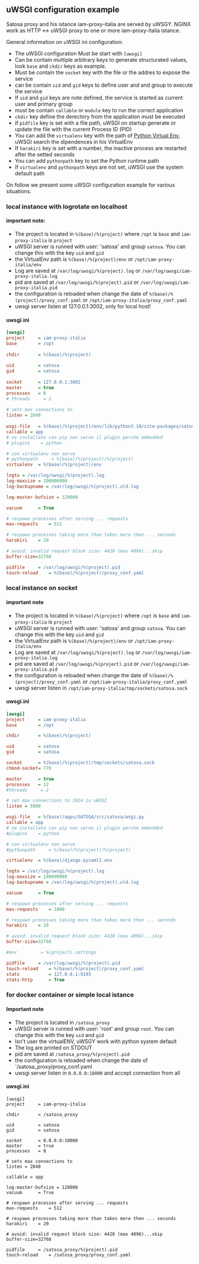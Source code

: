 ## uWSGI configuration example

Satosa proxy and his istance iam-proxy-italia are served by uWSGY. NGINX work as HTTP <-> uWSGI proxy to one or more iam-proxy-italia istance.

General information on uWSGI ini configuration:

* The uWSGI configuration Must be start with `[uwsgi]`
* Can be contain multiple arbitrary keys to generate structurated values, look `base` and `ckdir` keys as example.
* Must be contain the `socket` key with the file or the addres to expose the service
* can be contain `uid` and `gid` keys to define user and and group to execute the service
* If `uid` and `gid` keys are note defined, the service is started as current user and primary group
* must be contain `callable` or `module` key to run the correct application
* `ckdir` key define the derectory from the application must be executed
* if `pidfile` key is set with a file path, uWSGI on startup generate or update the file with the current Process ID (PID)
* You can add the `virtualenv` key with the path of [Python Virtual Env](https://packaging.python.org/en/latest/guides/installing-using-pip-and-virtual-environments/#create-and-use-virtual-environments), uWSGI search the dipendences in his VirtualEnv
* If `harakiri` key is set with a number, the inactive process are restarted after the setted seconds
* You can add `pythonpath` key to set the Python runtime path
* If `virtualenv` and `pythonpath` keys are not set, uWSGI use the system default path


On follow we present some uWSGI configuration example for various situations.

### local instance with logrotate on localhost
#### important note:
* The project is located in `%(base)/%(project)` where `/opt` is `base` and `iam-proxy-italia` is `project`
* uWSGI server is runned with user: 'satosa' and group `satosa`. You can change this with the key `uid` and `gid`
* the VirtualEnv path is `%(base)/%(project)/env` or `/opt/iam-proxy-italia/env`
* Log are saved at `/var/log/uwsgi/%(project).log` or `/var/log/uwsgi/iam-proxy-italia.log`
* pid are saved at `/var/log/uwsgi/%(project).pid` or `/var/log/uwsgi/iam-proxy-italia.pid`
* the configuration is reloaded when change the date of `%(base)/%(project)/proxy_conf.yaml` or `/opt/iam-proxy-italia/proxy_conf.yaml`
* uwsgi server listen at 127.0.0.1:3002, only for local host! 

#### uwsgi.ini
```ini
[uwsgi]                
project     = iam-proxy-italia                                                                
base        = /opt
                                               
chdir       = %(base)/%(project)
                                               
uid         = satosa
gid         = satosa                          
                                               
socket      = 127.0.0.1:3002
master      = true                                                                             
processes   = 8 
# threads     = 2
                                                                                               
# sets max connections to
listen = 2048
                                               
wsgi-file   = %(base)/%(project)/env/lib/python3.10/site-packages/satosa/wsgi.py
callable = app                                                                                                                                                                                 
# se installato con pip non serve il plugin perchè embedded
# plugins    = python

# con virtualenv non serve
# pythonpath     = %(base)/%(project)/%(project)
virtualenv  = %(base)/%(project)/env

logto = /var/log/uwsgi/%(project).log
log-maxsize = 100000000
log-backupname = /var/log/uwsgi/%(project).old.log

log-master-bufsize = 128000

vacuum      = True

# respawn processes after serving ... requests
max-requests    = 512

# respawn processes taking more than takes more then ... seconds
harakiri    = 20

# avoid: invalid request block size: 4420 (max 4096)...skip
buffer-size=32768

pidfile     = /var/log/uwsgi/%(project).pid
touch-reload    = %(base)/%(project)/proxy_conf.yaml
```

### local instance on socket
#### important note
* The project is located in `%(base)/%(project)` where `/opt` is `base` and `iam-proxy-italia` is `project`
* uWSGI server is runned with user: 'satosa' and group `satosa`. You can change this with the key `uid` and `gid`
* the VirtualEnv path is `%(base)/%(project)/env` or `/opt/iam-proxy-italia/env`
* Log are saved at `/var/log/uwsgi/%(project).log` or `/var/log/uwsgi/iam-proxy-italia.log`
* pid are saved at `/var/log/uwsgi/%(project).pid` or `/var/log/uwsgi/iam-proxy-italia.pid`
* the configuration is reloaded when change the date of `%(base)/%(project)/proxy_conf.yaml` or `/opt/iam-proxy-italia/proxy_conf.yaml`
* uwsgi server listen in `/opt/iam-proxy-italia/tmp/sockets/satosa.sock`


#### uwsgi.ini
```ini
[uwsgi]
project     = iam-proxy-italia
base        = /opt

chdir       = %(base)/%(project)

uid         = satosa
gid         = satosa

socket      = %(base)/%(project)/tmp/sockets/satosa.sock
chmod-socket= 770

master      = true
processes   = 12
#threads     = 2

# set max connections to 1024 in uWSGI
listen = 5000

wsgi-file   = %(base)/apps/SATOSA/src/satosa/wsgi.py
callable = app
# se installato con pip non serve il plugin perchè embedded
#plugins    = python

# con virtualenv non serve
#pythonpath     = %(base)/%(project)/%(project)

virtualenv  = %(base)/django-pysaml2.env

logto = /var/log/uwsgi/%(project).log
log-maxsize = 100000000
log-backupname = /var/log/uwsgi/%(project).old.log

vacuum      = True

# respawn processes after serving ... requests
max-requests    = 1000

# respawn processes taking more than takes more then ... seconds
harakiri    = 20

# avoid: invalid request block size: 4420 (max 4096)...skip
buffer-size=32768

#env         = %(project).settings

pidfile     = /var/log/uwsgi/%(project).pid
touch-reload    = %(base)/%(project)/proxy_conf.yaml
stats           = 127.0.0.1:9193
stats-http      = True
```

### for docker container or simple local istance
#### Important note
* The project is located in `/satosa_proxy`
* uWSGI server is runned with user: 'root' and group `root`. You can change this with the key `uid` and `gid`
* Isn't user the virtualENV, uWSGY work with python system default 
* The log are printed on STDOUT
* pid are saved at `/satosa_proxy/%(project).pid`
* the configuration is reloaded when change the date of `/satosa_proxy/proxy_conf.yaml
* uwsgi server listen in `0.0.0.0:10000` and accept connection from all

#### uwsgi.ini
```
[uwsgi]
project     = iam-proxy-italia

chdir       = /satosa_proxy

uid         = satosa
gid         = satosa

socket      = 0.0.0.0:10000
master      = true
processes   = 8

# sets max connections to
listen = 2048

callable = app

log-master-bufsize = 128000
vacuum      = True

# respawn processes after serving ... requests
max-requests    = 512

# respawn processes taking more than takes more then ... seconds
harakiri    = 20

# avoid: invalid request block size: 4420 (max 4096)...skip
buffer-size=32768

pidfile     = /satosa_proxy/%(project).pid
touch-reload    = /satosa_proxy/proxy_conf.yaml
```
